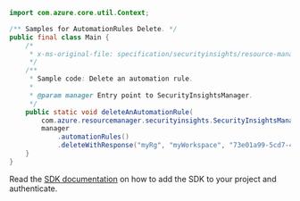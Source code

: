 ```java
import com.azure.core.util.Context;

/** Samples for AutomationRules Delete. */
public final class Main {
    /*
     * x-ms-original-file: specification/securityinsights/resource-manager/Microsoft.SecurityInsights/preview/2021-09-01-preview/examples/automationRules/DeleteAutomationRule.json
     */
    /**
     * Sample code: Delete an automation rule.
     *
     * @param manager Entry point to SecurityInsightsManager.
     */
    public static void deleteAnAutomationRule(
        com.azure.resourcemanager.securityinsights.SecurityInsightsManager manager) {
        manager
            .automationRules()
            .deleteWithResponse("myRg", "myWorkspace", "73e01a99-5cd7-4139-a149-9f2736ff2ab5", Context.NONE);
    }
}
```

Read the [SDK documentation](https://github.com/Azure/azure-sdk-for-java/blob/azure-resourcemanager-securityinsights_1.0.0-beta.1/sdk/securityinsights/azure-resourcemanager-securityinsights/README.md) on how to add the SDK to your project and authenticate.
